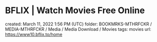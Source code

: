 # BFLIX | Watch Movies Free Online

created: March 11, 2022 1:56 PM (UTC)
folder: BOOKMRKS-MTHRFCKR / MEDIA-MTHRFCKR / Media / Media Download / Movies
tags: movies
url: https://www10.bflix.to/home